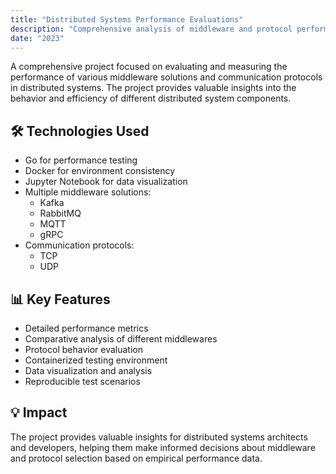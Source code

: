```yaml
---
title: "Distributed Systems Performance Evaluations"
description: "Comprehensive analysis of middleware and protocol performance"
date: "2023"
---
```


A comprehensive project focused on evaluating and measuring the performance of various middleware solutions and communication protocols in distributed systems. The project provides valuable insights into the behavior and efficiency of different distributed system components.

## 🛠️ Technologies Used

- Go for performance testing
- Docker for environment consistency
- Jupyter Notebook for data visualization
- Multiple middleware solutions:
  - Kafka
  - RabbitMQ
  - MQTT
  - gRPC
- Communication protocols:
  - TCP
  - UDP

## 📊 Key Features

- Detailed performance metrics
- Comparative analysis of different middlewares
- Protocol behavior evaluation
- Containerized testing environment
- Data visualization and analysis
- Reproducible test scenarios

## 💡 Impact

The project provides valuable insights for distributed systems architects and developers, helping them make informed decisions about middleware and protocol selection based on empirical performance data. 